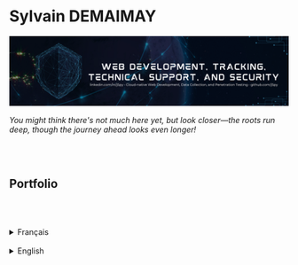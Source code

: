


<br /><br />

Sylvain DEMAIMAY
================================================================

![Cloud-native Development, Data Collection, Penetration Testing, at linkedin.com/in/j5py](https://raw.githubusercontent.com/j5py/j5py/refs/heads/main/images/Sylvain_Demaimay_Banner.png)

_You might think there's not much here yet, but look closer—the roots run deep, though the journey ahead looks even longer!_

<br /><br />

Portfolio
----------------------------------------------------------------

<br /><br />



<details>
<summary>Français</summary>
<br /><br />

[Consultez les détails complets et structurés de mon parcours technique](https://github.com/j5py/j5py/blob/main/documents/portfolio-fr.md)

<details>
<summary>Version simplifiée</summary>
<br />

### Compétences Fondamentales

Je dispose d'une capacité d'intuition et de synthèse me permettant de déceler des frictions souvent invisibles dans les processus.

<br />

#### Tests d'Intrusion

Évaluation de la sécurité des systèmes et des applications en cherchant des failles, dans le but de prévenir les risques potentiels et de s'assurer que les données des utilisateurs sont protégées.

#### Développement Web

Intervention dans des applications complexes et des plateformes majeures, davantage qu'à travers des outils préconfigurés disposant de modèles pour faciliter la création de sites sur Internet.

#### Collecte de Données

Programmation permettant de réunir des informations en vue de suivre les performances ou d’identifier les points d’amélioration, et réalisation de tests de modification pour optimiser l'expérience des utilisateurs.

</details>
<br /><br />
</details>



<br />



<details>
<summary>English</summary>
<br /><br />

[Check out the complete and structured details of my technical background](https://github.com/j5py/j5py/blob/main/documents/portfolio-en.md)

<details>
<summary>Simplified version</summary>
<br />

### Core Competencies

I possess an intuitive and synthetic ability that allows me to identify frictions that are often invisible in processes.

<br />

#### Penetration Testing

Evaluation of system and application security by searching for vulnerabilities, to prevent potential risks and ensure that user data are protected.

#### Web Development

Involvement in complex applications and major platforms, rather than through preconfigured tools with templates to facilitate the creation of websites.

#### Data Collection

Programming that allows for gathering information to track performance or identify areas for improvement, and conducting modification tests to optimize the user experience.

</details>
<br /><br />
</details>



<br /><br /><br />
